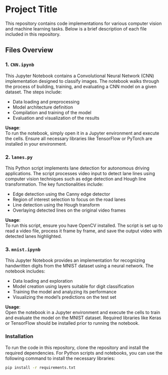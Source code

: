 # Project Title

This repository contains code implementations for various computer vision and machine learning tasks. Below is a brief description of each file included in this repository.

## Files Overview

### 1. `CNN.ipynb`
This Jupyter Notebook contains a Convolutional Neural Network (CNN) implementation designed to classify images. The notebook walks through the process of building, training, and evaluating a CNN model on a given dataset. The steps include:

- Data loading and preprocessing
- Model architecture definition
- Compilation and training of the model
- Evaluation and visualization of the results

**Usage**:  
To run the notebook, simply open it in a Jupyter environment and execute the cells. Ensure all necessary libraries like TensorFlow or PyTorch are installed in your environment.

### 2. `lanes.py`
This Python script implements lane detection for autonomous driving applications. The script processes video input to detect lane lines using computer vision techniques such as edge detection and Hough line transformation. The key functionalities include:

- Edge detection using the Canny edge detector
- Region of interest selection to focus on the road lanes
- Line detection using the Hough transform
- Overlaying detected lines on the original video frames

**Usage**:  
To run this script, ensure you have OpenCV installed. The script is set up to read a video file, process it frame by frame, and save the output video with detected lanes highlighted.

### 3. `mnist.ipynb`
This Jupyter Notebook provides an implementation for recognizing handwritten digits from the MNIST dataset using a neural network. The notebook includes:

- Data loading and exploration
- Model creation using layers suitable for digit classification
- Training the model and analyzing its performance
- Visualizing the model’s predictions on the test set

**Usage**:  
Open the notebook in a Jupyter environment and execute the cells to train and evaluate the model on the MNIST dataset. Required libraries like Keras or TensorFlow should be installed prior to running the notebook.



### Installation

To run the code in this repository, clone the repository and install the required dependencies. For Python scripts and notebooks, you can use the following command to install the necessary libraries:

```bash
pip install -r requirements.txt

